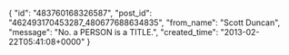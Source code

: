  {
   "id": "483760168326587",
   "post_id": "462493170453287_480677688634835",
   "from_name": "Scott Duncan",
   "message": "No. a PERSON is a TITLE.",
   "created_time": "2013-02-22T05:41:08+0000"
 }

